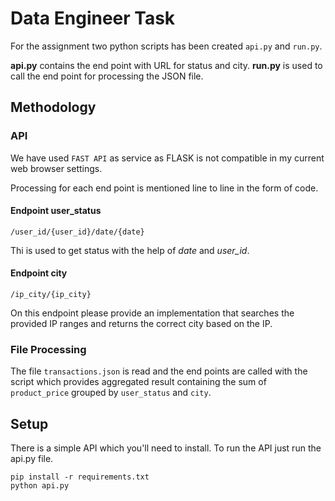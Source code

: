 # Data Engineer Task
For the assignment two python scripts has been created `api.py` and `run.py`.

**api.py** contains the end point with URL for status and city. **run.py** is used to call the end point for processing the JSON file.

## Methodology

### API

We have used `FAST API` as service as FLASK is not compatible in my current web browser settings.

Processing for each end point is mentioned line to line in the form of code.
#### Endpoint user_status
`/user_id/{user_id}/date/{date}`

Thi is used to get status with the help of *date* and *user_id*.

#### Endpoint city
`/ip_city/{ip_city}`

On this endpoint please provide an implementation that searches the provided IP ranges and returns the correct city based on the IP.
### File Processing

The file `transactions.json` is read and the end points are called with the script which provides aggregated result containing the sum of `product_price` grouped by `user_status` and `city`.

## Setup

There is a simple API which you'll need to install.
To run the API just run the api.py file.

```
pip install -r requirements.txt
python api.py
```
